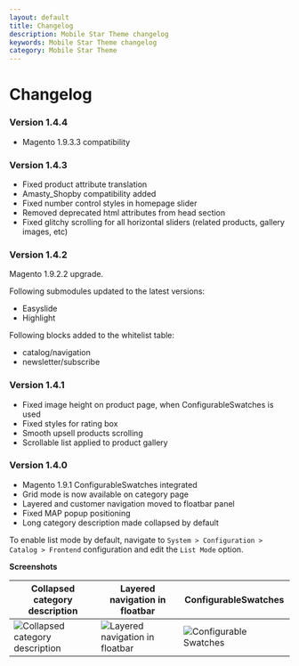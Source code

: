 ```yaml
---
layout: default
title: Changelog
description: Mobile Star Theme changelog
keywords: Mobile Star Theme changelog
category: Mobile Star Theme
---
```


# Changelog

### Version 1.4.4

 -  Magento 1.9.3.3 compatibility

### Version 1.4.3

-   Fixed product attribute translation
-   Amasty_Shopby compatibility added
-   Fixed number control styles in homepage slider
-   Removed deprecated html attributes from head section
-   Fixed glitchy scrolling for all horizontal sliders
    (related products, gallery images, etc)

### Version 1.4.2

Magento 1.9.2.2 upgrade.

Following submodules updated to the latest versions:

-   Easyslide
-   Highlight

Following blocks added to the whitelist table:

-   catalog/navigation
-   newsletter/subscribe

### Version 1.4.1

-   Fixed image height on product page, when ConfigurableSwatches is used
-   Fixed styles for rating box
-   Smooth upsell products scrolling
-   Scrollable list applied to product gallery

### Version 1.4.0

-   Magento 1.9.1 ConfigurableSwatches integrated
-   Grid mode is now available on category page
-   Layered and customer navigation moved to floatbar panel
-   Fixed MAP popup positioning
-   Long category description made collapsed by default

To enable list mode by default, navigate to
`System > Configuration > Catalog > Frontend` configuration and edit
the `List Mode` option.

**Screenshots**

Collapsed category description | Layered navigation in floatbar | ConfigurableSwatches
-------------------------------|--------------------------------|---------------------
![Collapsed category description][category_description] | ![Layered navigation in floatbar][layered_navigation] | ![Configurable Swatches][swatches]

[category_description]: https://cloud.githubusercontent.com/assets/306080/5677510/4bdae9ae-97f0-11e4-8a82-0a763fe653e0.png
[layered_navigation]: https://cloud.githubusercontent.com/assets/306080/5677511/4bdada0e-97f0-11e4-95c4-5f494a90e504.png
[swatches]: https://cloud.githubusercontent.com/assets/306080/5677509/4bd99180-97f0-11e4-8c90-90873f4a6244.png

